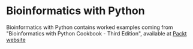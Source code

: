 # Bioinformatics with Python
Bioinformatics with Python contains worked examples coming from "Bioinformatics with Python Cookbook - Third Edition", available at [Packt website](https://www.packtpub.com/product/bioinformatics-with-python-cookbook-third-edition/9781803236421)
